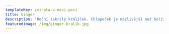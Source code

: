 ```yaml
---
templateKey: zvirata-v-nasi-peci
title: Ginger
description: "Roční zakrslý králíček. Chlapeček je mazlivější než holčička. "
featuredimage: /img/ginger-kralik.jpg
---
```

